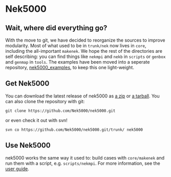 # Nek5000 

## Wait, where did everything go?

With the move to git, we have decided to reorganize the sources to improve modularity.
Most of what used to be in `trunk/nek` now lives in `core`, including the all-important `makenek`.
We hope the rest of the directories are self describing: you can find things like `nekmpi` and `nekb` in `scripts` or `genbox` and `genmap` in `tools`.
The examples have been moved into a seperate repository, [nek5000_examples](https://github.com/Nek5000/nek5000_examples), to keep this one light-weight. 

## Get Nek5000

You can download the latest release of nek5000 as [a zip](https://github.com/Nek5000/nek5000/archive/master.zip) or [a tarball](https://github.com/Nek5000/nek5000/archive/master.tar.gz).
You can also clone the repository with git:
```
git clone https://github.com/Nek5000/nek5000.git 
```
or even check it out with svn!
```
svn co https://github.com/Nek5000/nek5000.git/trunk/ nek5000
```

## Use Nek5000
nek5000 works the same way it used to: build cases with `core/makenek` and run them with a script, e.g. `scripts/nekmpi`.
For more information, see the [user guide](https://nek5000.mcs.anl.gov/documentation/).
